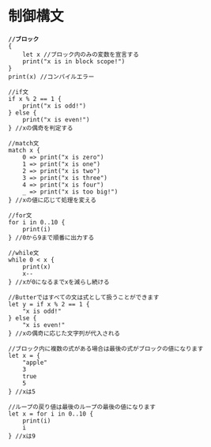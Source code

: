 # 制御構文

<pre><code><strong>//ブロック
</strong>{
    let x //ブロック内のみの変数を宣言する
    print("x is in block scope!")
}
print(x) //コンパイルエラー

//if文
if x % 2 == 1 {
    print("x is odd!")
} else {
    print("x is even!")
} //xの偶奇を判定する

//match文
match x {
    0 => print("x is zero")
    1 => print("x is one")
    2 => print("x is two")
    3 => print("x is three")
    4 => print("x is four")
    _ => print("x is too big!")
} //xの値に応じて処理を変える

//for文
for i in 0..10 {
    print(i)
} //0から9まで順番に出力する

//while文
while 0 &#x3C; x {
    print(x)
    x--
} //xが0になるまでxを減らし続ける

//Butterではすべての文は式として扱うことができます
let y = if x % 2 == 1 {
    "x is odd!"
} else {
    "x is even!"
} //xの偶奇に応じた文字列が代入される

//ブロック内に複数の式がある場合は最後の式がブロックの値になります
let x = {
    "apple"
    3
    true
    5
} //xは5

//ループの戻り値は最後のループの最後の値になります
let x = for i in 0..10 {
    print(i)
    i
} //xは9
</code></pre>
